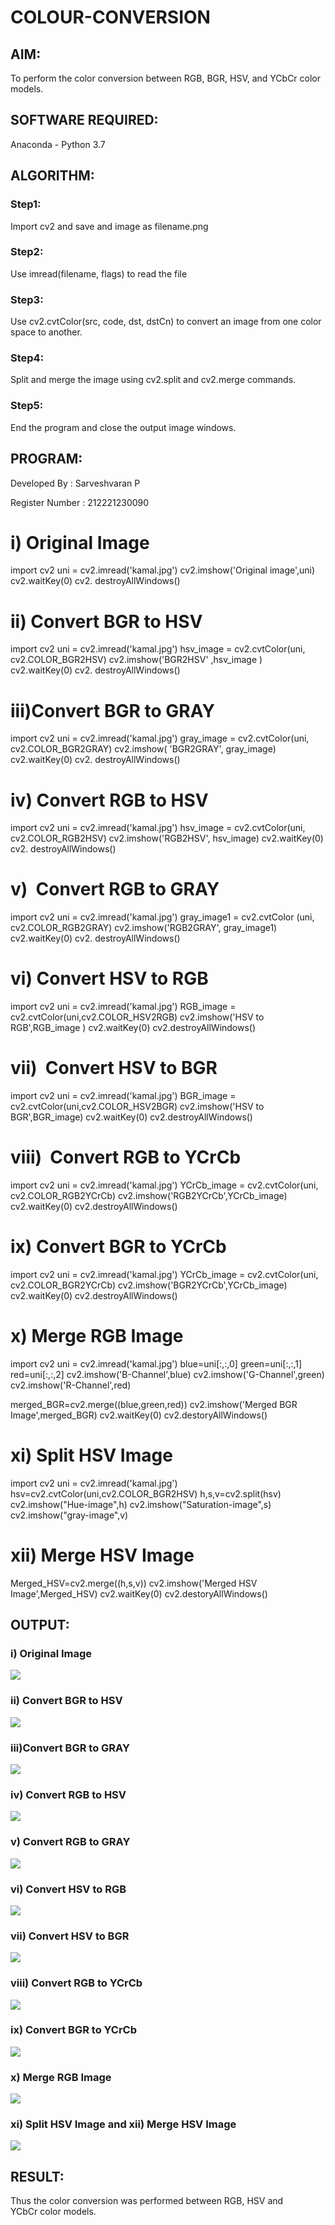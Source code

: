 # COLOUR-CONVERSION
## AIM:
To perform the color conversion between RGB, BGR, HSV, and YCbCr color models.

## SOFTWARE REQUIRED:
Anaconda - Python 3.7
## ALGORITHM:
### Step1:
Import cv2 and save and image as filename.png

### Step2:
Use imread(filename, flags) to read the file

### Step3:
Use cv2.cvtColor(src, code, dst, dstCn) to convert an image from one color space to another.

### Step4:
Split and merge the image using cv2.split and cv2.merge commands.

### Step5:
End the program and close the output image windows.

## PROGRAM:

Developed By : Sarveshvaran P

Register Number : 212221230090
# i) Original Image

import cv2
uni = cv2.imread('kamal.jpg')
cv2.imshow('Original image',uni)
cv2.waitKey(0)
cv2. destroyAllWindows()

# ii) Convert BGR to HSV 

import cv2
uni = cv2.imread('kamal.jpg')
hsv_image = cv2.cvtColor(uni, cv2.COLOR_BGR2HSV)
cv2.imshow('BGR2HSV' ,hsv_image )
cv2.waitKey(0)
cv2. destroyAllWindows()

# iii)Convert BGR to GRAY

import cv2
uni = cv2.imread('kamal.jpg')
gray_image = cv2.cvtColor(uni, cv2.COLOR_BGR2GRAY)
cv2.imshow( 'BGR2GRAY', gray_image)
cv2.waitKey(0)
cv2. destroyAllWindows()

# iv) Convert RGB to HSV

import cv2
uni = cv2.imread('kamal.jpg')
hsv_image = cv2.cvtColor(uni, cv2.COLOR_RGB2HSV)
cv2.imshow('RGB2HSV', hsv_image)
cv2.waitKey(0)
cv2. destroyAllWindows()

# v)  Convert RGB to GRAY

import cv2
uni = cv2.imread('kamal.jpg')
gray_image1 = cv2.cvtColor (uni, cv2.COLOR_RGB2GRAY)
cv2.imshow('RGB2GRAY', gray_image1)
cv2.waitKey(0)
cv2. destroyAllWindows()

# vi) Convert HSV to RGB

import cv2
uni = cv2.imread('kamal.jpg')
RGB_image = cv2.cvtColor(uni,cv2.COLOR_HSV2RGB)
cv2.imshow('HSV to RGB',RGB_image )
cv2.waitKey(0)
cv2.destroyAllWindows()

# vii)  Convert HSV to BGR

import cv2
uni = cv2.imread('kamal.jpg')
BGR_image = cv2.cvtColor(uni,cv2.COLOR_HSV2BGR)
cv2.imshow('HSV to BGR',BGR_image)
cv2.waitKey(0)
cv2.destroyAllWindows()

# viii)  Convert RGB to YCrCb

import cv2
uni = cv2.imread('kamal.jpg')
YCrCb_image = cv2.cvtColor(uni, cv2.COLOR_RGB2YCrCb)
cv2.imshow('RGB2YCrCb',YCrCb_image)
cv2.waitKey(0)
cv2.destroyAllWindows()

# ix) Convert BGR to YCrCb

import cv2
uni = cv2.imread('kamal.jpg')
YCrCb_image = cv2.cvtColor(uni, cv2.COLOR_BGR2YCrCb)
cv2.imshow('BGR2YCrCb',YCrCb_image)
cv2.waitKey(0)
cv2.destroyAllWindows()

# x) Merge RGB Image

import cv2
uni = cv2.imread('kamal.jpg')
blue=uni[:,:,0]
green=uni[:,:,1]
red=uni[:,:,2]
cv2.imshow('B-Channel',blue)
cv2.imshow('G-Channel',green)
cv2.imshow('R-Channel',red)

merged_BGR=cv2.merge((blue,green,red))
cv2.imshow('Merged BGR Image',merged_BGR)
cv2.waitKey(0)
cv2.destoryAllWindows()

# xi) Split HSV Image

import cv2
uni = cv2.imread('kamal.jpg')
hsv=cv2.cvtColor(uni,cv2.COLOR_BGR2HSV)
h,s,v=cv2.split(hsv)
cv2.imshow("Hue-image",h)
cv2.imshow("Saturation-image",s)
cv2.imshow("gray-image",v)

# xii) Merge HSV Image

Merged_HSV=cv2.merge((h,s,v))
cv2.imshow('Merged HSV Image',Merged_HSV)
cv2.waitKey(0)
cv2.destoryAllWindows()

## OUTPUT:
### i) Original Image
![](output1.jpeg)

### ii) Convert BGR to HSV
![](output2.jpeg)

### iii)Convert BGR to GRAY
![](output3.jpeg)

### iv) Convert RGB to HSV
![](output4.jpeg)

### v) Convert RGB to GRAY
![](output5.jpeg)

### vi) Convert HSV to RGB
![](output6.jpeg)

### vii) Convert HSV to BGR
![](output7.jpeg)

### viii) Convert RGB to YCrCb
![](output8.jpeg)

### ix) Convert BGR to YCrCb
![](output9.jpeg)

### x) Merge RGB Image
![](output10.jpeg)

### xi) Split HSV Image and xii) Merge HSV Image
![](output11.jpeg)

## RESULT:
Thus the color conversion was performed between RGB, HSV and YCbCr color models.
